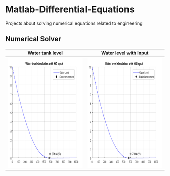 # Matlab-Differential-Equations
Projects about solving numerical equations related to engineering

Numerical Solver
---
Water tank level |  Water level with Input
:-------------------------:|:-------------------------:
<img src="https://github.com/MystoganX/Matlab-Differential-Equations/blob/main/Figures/watertank_small.png" width="800" height="350" />  |  <img src="https://github.com/MystoganX/Matlab-Differential-Equations/blob/main/Figures/watertank_small.png" width="800" height="350" />
